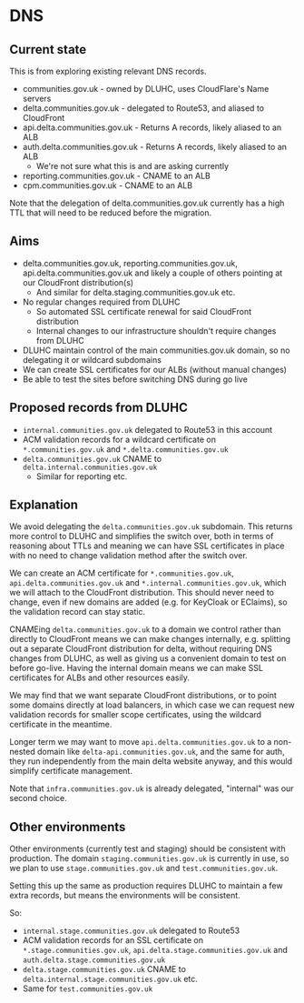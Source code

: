# DNS

## Current state

This is from exploring existing relevant DNS records.

* communities.gov.uk - owned by DLUHC, uses CloudFlare's Name servers
* delta.communities.gov.uk - delegated to Route53, and aliased to CloudFront
* api.delta.communities.gov.uk - Returns A records, likely aliased to an ALB
* auth.delta.communities.gov.uk - Returns A records, likely aliased to an ALB
  * We're not sure what this is and are asking currently
* reporting.communities.gov.uk - CNAME to an ALB
* cpm.communities.gov.uk - CNAME to an ALB

Note that the delegation of delta.communities.gov.uk currently has a high TTL that will need to be reduced before the migration.

## Aims

* delta.communities.gov.uk, reporting.communities.gov.uk, api.delta.communities.gov.uk and likely a couple of others pointing at our CloudFront distribution(s)
  * And similar for delta.staging.communities.gov.uk etc.
* No regular changes required from DLUHC
  * So automated SSL certificate renewal for said CloudFront distribution
  * Internal changes to our infrastructure shouldn't require changes from DLUHC
* DLUHC maintain control of the main communities.gov.uk domain, so no delegating it or wildcard subdomains
* We can create SSL certificates for our ALBs (without manual changes)
* Be able to test the sites before switching DNS during go live

## Proposed records from DLUHC

* `internal.communities.gov.uk` delegated to Route53 in this account
* ACM validation records for a wildcard certificate on `*.communities.gov.uk` and `*.delta.communities.gov.uk`
* `delta.communities.gov.uk` CNAME to `delta.internal.communities.gov.uk`
  * Similar for reporting etc.

## Explanation

We avoid delegating the `delta.communities.gov.uk` subdomain. This returns more control to DLUHC and simplifies the switch over, both in terms of reasoning about TTLs and meaning we can have SSL certificates in place with no need to change validation method after the switch over.

We can create an ACM certificate for `*.communities.gov.uk`, `api.delta.communities.gov.uk` and `*.internal.communities.gov.uk`, which we will attach to the CloudFront distribution.
This should never need to change, even if new domains are added (e.g. for KeyCloak or EClaims), so the validation record can stay static.

CNAMEing `delta.communities.gov.uk` to a domain we control rather than directly to CloudFront means we can make changes internally, e.g. splitting out a separate CloudFront distribution for delta, without requiring DNS changes from DLUHC, as well as giving us a convenient domain to test on before go-live. Having the internal domain means we can make SSL certificates for ALBs and other resources easily.

We may find that we want separate CloudFront distributions, or to point some domains directly at load balancers, in which case we can request new validation records for smaller scope certificates, using the wildcard certificate in the meantime.

Longer term we may want to move `api.delta.communities.gov.uk` to a non-nested domain like `delta-api.communities.gov.uk`, and the same for auth, they run independently from the main delta website anyway, and this would simplify certificate management.

Note that `infra.communities.gov.uk` is already delegated, "internal" was our second choice.

## Other environments

Other environments (currently test and staging) should be consistent with production. The domain `staging.communities.gov.uk` is currently in use, so we plan to use `stage.communities.gov.uk` and `test.communities.gov.uk`.

Setting this up the same as production requires DLUHC to maintain a few extra records, but means the environments will be consistent.

So:

* `internal.stage.communities.gov.uk` delegated to Route53
* ACM validation records for an SSL certificate on `*.stage.communities.gov.uk`, `api.delta.stage.communities.gov.uk` and `auth.delta.stage.communities.gov.uk`
* `delta.stage.communities.gov.uk` CNAME to `delta.internal.stage.communities.gov.uk` etc.
* Same for `test.communities.gov.uk`
